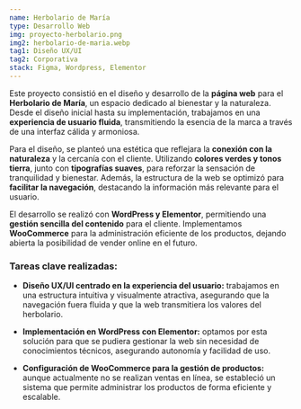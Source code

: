 ```yaml
---
name: Herbolario de María
type: Desarrollo Web
img: proyecto-herbolario.png
img2: herbolario-de-maria.webp
tag1: Diseño UX/UI
tag2: Corporativa
stack: Figma, Wordpress, Elementor
---
```

Este proyecto consistió en el diseño y desarrollo de la **página web** para el **Herbolario de María**, un espacio dedicado al bienestar y la naturaleza. Desde el diseño inicial hasta su implementación, trabajamos en una **experiencia de usuario fluida**, transmitiendo la esencia de la marca a través de una interfaz cálida y armoniosa.

Para el diseño, se planteó una estética que reflejara la **conexión con la naturaleza** y la cercanía con el cliente. Utilizando **colores verdes y tonos tierra**, junto con **tipografías suaves**, para reforzar la sensación de tranquilidad y bienestar. Además, la estructura de la web se optimizó para **facilitar la navegación**, destacando la información más relevante para el usuario.

El desarrollo se realizó con **WordPress y Elementor**, permitiendo una **gestión sencilla del contenido** para el cliente. Implementamos **WooCommerce** para la administración eficiente de los productos, dejando abierta la posibilidad de vender online en el futuro.

### Tareas clave realizadas:
- **Diseño UX/UI centrado en la experiencia del usuario:** trabajamos en una estructura intuitiva y visualmente atractiva, asegurando que la navegación fuera fluida y que la web transmitiera los valores del herbolario.

- **Implementación en WordPress con Elementor:** optamos por esta solución para que se pudiera gestionar la web sin necesidad de conocimientos técnicos, asegurando autonomía y facilidad de uso.

- **Configuración de WooCommerce para la gestión de productos:** aunque actualmente no se realizan ventas en línea, se estableció un sistema que permite administrar los productos de forma eficiente y escalable.

